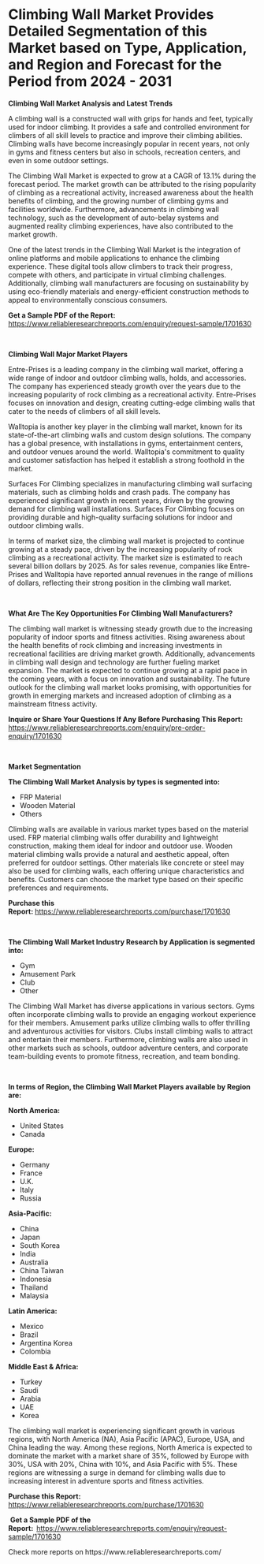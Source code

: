 <p><h1>Climbing Wall Market Provides Detailed Segmentation of this Market based on Type, Application, and Region and Forecast for the Period from 2024 - 2031</h1></p><p><strong>Climbing Wall Market Analysis and Latest Trends</strong></p>
<p><p>A climbing wall is a constructed wall with grips for hands and feet, typically used for indoor climbing. It provides a safe and controlled environment for climbers of all skill levels to practice and improve their climbing abilities. Climbing walls have become increasingly popular in recent years, not only in gyms and fitness centers but also in schools, recreation centers, and even in some outdoor settings.</p><p>The Climbing Wall Market is expected to grow at a CAGR of 13.1% during the forecast period. The market growth can be attributed to the rising popularity of climbing as a recreational activity, increased awareness about the health benefits of climbing, and the growing number of climbing gyms and facilities worldwide. Furthermore, advancements in climbing wall technology, such as the development of auto-belay systems and augmented reality climbing experiences, have also contributed to the market growth.</p><p>One of the latest trends in the Climbing Wall Market is the integration of online platforms and mobile applications to enhance the climbing experience. These digital tools allow climbers to track their progress, compete with others, and participate in virtual climbing challenges. Additionally, climbing wall manufacturers are focusing on sustainability by using eco-friendly materials and energy-efficient construction methods to appeal to environmentally conscious consumers.</p></p>
<p><strong>Get a Sample PDF of the Report:&nbsp;</strong> <a href="https://www.reliableresearchreports.com/enquiry/request-sample/1701630">https://www.reliableresearchreports.com/enquiry/request-sample/1701630</a></p>
<p>&nbsp;</p>
<p><strong>Climbing Wall Major Market Players</strong></p>
<p><p>Entre-Prises is a leading company in the climbing wall market, offering a wide range of indoor and outdoor climbing walls, holds, and accessories. The company has experienced steady growth over the years due to the increasing popularity of rock climbing as a recreational activity. Entre-Prises focuses on innovation and design, creating cutting-edge climbing walls that cater to the needs of climbers of all skill levels.</p><p>Walltopia is another key player in the climbing wall market, known for its state-of-the-art climbing walls and custom design solutions. The company has a global presence, with installations in gyms, entertainment centers, and outdoor venues around the world. Walltopia's commitment to quality and customer satisfaction has helped it establish a strong foothold in the market.</p><p>Surfaces For Climbing specializes in manufacturing climbing wall surfacing materials, such as climbing holds and crash pads. The company has experienced significant growth in recent years, driven by the growing demand for climbing wall installations. Surfaces For Climbing focuses on providing durable and high-quality surfacing solutions for indoor and outdoor climbing walls.</p><p>In terms of market size, the climbing wall market is projected to continue growing at a steady pace, driven by the increasing popularity of rock climbing as a recreational activity. The market size is estimated to reach several billion dollars by 2025. As for sales revenue, companies like Entre-Prises and Walltopia have reported annual revenues in the range of millions of dollars, reflecting their strong position in the climbing wall market.</p></p>
<p>&nbsp;</p>
<p><strong>What Are The Key Opportunities For Climbing Wall Manufacturers?</strong></p>
<p><p>The climbing wall market is witnessing steady growth due to the increasing popularity of indoor sports and fitness activities. Rising awareness about the health benefits of rock climbing and increasing investments in recreational facilities are driving market growth. Additionally, advancements in climbing wall design and technology are further fueling market expansion. The market is expected to continue growing at a rapid pace in the coming years, with a focus on innovation and sustainability. The future outlook for the climbing wall market looks promising, with opportunities for growth in emerging markets and increased adoption of climbing as a mainstream fitness activity.</p></p>
<p><strong>Inquire or Share Your Questions If Any Before Purchasing This Report:</strong> <a href="https://www.reliableresearchreports.com/enquiry/pre-order-enquiry/1701630">https://www.reliableresearchreports.com/enquiry/pre-order-enquiry/1701630</a></p>
<p>&nbsp;</p>
<p><strong>Market Segmentation</strong></p>
<p><strong>The Climbing Wall Market Analysis by types is segmented into:</strong></p>
<p><ul><li>FRP Material</li><li>Wooden Material</li><li>Others</li></ul></p>
<p><p>Climbing walls are available in various market types based on the material used. FRP material climbing walls offer durability and lightweight construction, making them ideal for indoor and outdoor use. Wooden material climbing walls provide a natural and aesthetic appeal, often preferred for outdoor settings. Other materials like concrete or steel may also be used for climbing walls, each offering unique characteristics and benefits. Customers can choose the market type based on their specific preferences and requirements.</p></p>
<p><strong>Purchase this Report:&nbsp;</strong><a href="https://www.reliableresearchreports.com/purchase/1701630">https://www.reliableresearchreports.com/purchase/1701630</a></p>
<p>&nbsp;</p>
<p><strong>The Climbing Wall Market Industry Research by Application is segmented into:</strong></p>
<p><ul><li>Gym</li><li>Amusement Park</li><li>Club</li><li>Other</li></ul></p>
<p><p>The Climbing Wall Market has diverse applications in various sectors. Gyms often incorporate climbing walls to provide an engaging workout experience for their members. Amusement parks utilize climbing walls to offer thrilling and adventurous activities for visitors. Clubs install climbing walls to attract and entertain their members. Furthermore, climbing walls are also used in other markets such as schools, outdoor adventure centers, and corporate team-building events to promote fitness, recreation, and team bonding.</p></p>
<p>&nbsp;</p>
<p><strong>In terms of Region, the Climbing Wall Market Players available by Region are:</strong></p>
<p>
    <p> <strong> North America: </strong>
        <ul>
            <li>United States</li>
            <li>Canada</li>
        </ul>
        </p> 
    <p> <strong> Europe: </strong>
        <ul>
            <li>Germany</li>
            <li>France</li>
            <li>U.K.</li>
            <li>Italy</li>
            <li>Russia</li>
        </ul>
        </p> 
    <p> <strong> Asia-Pacific: </strong>
        <ul>
            <li>China</li>
            <li>Japan</li>
            <li>South Korea</li>
            <li>India</li>
            <li>Australia</li>
            <li>China Taiwan</li>
            <li>Indonesia</li>
            <li>Thailand</li>
            <li>Malaysia</li>
        </ul>
        </p> 
    <p> <strong> Latin America: </strong>
        <ul>
            <li>Mexico</li>
            <li>Brazil</li>
            <li>Argentina Korea</li>
            <li>Colombia</li>
        </ul>
        </p> 
    <p> <strong> Middle East & Africa: </strong>
        <ul>
            <li>Turkey</li>
            <li>Saudi</li>
            <li>Arabia</li>
            <li>UAE</li>
            <li>Korea</li>
        </ul>
    </p>
    </p>
<p><p>The climbing wall market is experiencing significant growth in various regions, with North America (NA), Asia Pacific (APAC), Europe, USA, and China leading the way. Among these regions, North America is expected to dominate the market with a market share of 35%, followed by Europe with 30%, USA with 20%, China with 10%, and Asia Pacific with 5%. These regions are witnessing a surge in demand for climbing walls due to increasing interest in adventure sports and fitness activities.</p></p>
<p><strong>Purchase this Report: </strong><a href="https://www.reliableresearchreports.com/purchase/1701630">https://www.reliableresearchreports.com/purchase/1701630</a></p>
<p>&nbsp;<strong>Get a Sample PDF of the Report:&nbsp;&nbsp;</strong><a href="https://www.reliableresearchreports.com/enquiry/request-sample/1701630">https://www.reliableresearchreports.com/enquiry/request-sample/1701630</a></p>
<p><strong></strong></p>
<p>Check more reports on https://www.reliableresearchreports.com/</p>